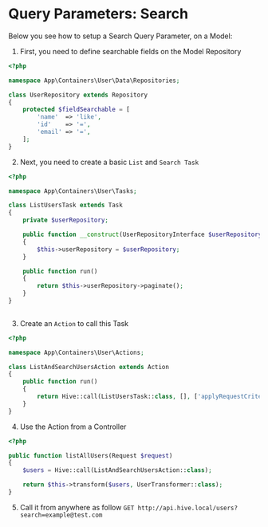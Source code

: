 # Query Parameters: Search

Below you see how to setup a Search Query Parameter, on a Model: 

1. First, you need to define searchable fields on the Model Repository 

```php
<?php

namespace App\Containers\User\Data\Repositories;

class UserRepository extends Repository
{
    protected $fieldSearchable = [
        'name'  => 'like',
        'id'    => '=',
        'email' => '=',
    ];
}
```
	 
2. Next, you need to create a basic `List` and `Search Task`

```php
<?php

namespace App\Containers\User\Tasks;

class ListUsersTask extends Task
{
    private $userRepository;

    public function __construct(UserRepositoryInterface $userRepository)
    {
        $this->userRepository = $userRepository;
    }

    public function run()
    {
        return $this->userRepository->paginate();
    }
}
	 
```

3. Create an `Action` to call this Task

```php
<?php

namespace App\Containers\User\Actions;

class ListAndSearchUsersAction extends Action
{
    public function run()
    {
        return Hive::call(ListUsersTask::class, [], ['applyRequestCriteria']);
    }
} 
```

4. Use the Action from a Controller

```php
<?php

public function listAllUsers(Request $request)
{
    $users = Hive::call(ListAndSearchUsersAction::class);

    return $this->transform($users, UserTransformer::class);
} 
```

5. Call it from anywhere as follow `GET http://api.hive.local/users?search=example@test.com`
